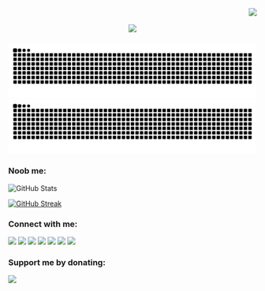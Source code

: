 <img align="right" src="https://visitor-badge.laobi.icu/badge?page_id=Sanju0910.Sanju0910">

<h2 align="center">
<a href="https://git.io/typing-svg">
<img src="https://readme-typing-svg.herokuapp.com?font=Fira+Code&weight=500&size=30&pause=1000&color=F70000&width=600&height=60&lines=Hey+There!%2C+%F0%9F%91%8B;Nice+to+meet+you....%F0%9F%98%87;Myself+Sreeshankar+%F0%9F%98%8C;From+Kerala%2C+India+%F0%9F%87%AE%F0%9F%87%B3%F0%9F%93%8D&center=true" />
</a>
</h2>

![GitHub Snake Light](https://raw.githubusercontent.com/sreeshankark/sreeshankark/output/github-contribution-grid-snake.svg#gh-light-mode-only)
![GitHub Snake Dark](https://raw.githubusercontent.com/sreeshankark/sreeshankark/output/github-contribution-grid-snake-dark.svg#gh-dark-mode-only)

<h3 align="left">
Noob me: 
</h3>

![GitHub Stats](https://github-readme-stats.vercel.app/api?username=sreeshankark&show_icons=true&count_private=true&theme=yeblu)

[![GitHub Streak](https://github-readme-streak-stats.herokuapp.com?user=sreeshankark&theme=soft-green)](https://git.io/streak-stats)

<h3 align="left">
Connect with me: 
</h3>
<p align="left">
<a href = "mailto: sreeshankar10202@gmail.com"><img src="https://img.shields.io/badge/-Gmail-c71610?style=for-the-badge&logo=gmail&logoColor=white&bgColor=red" target="_blank"></a> <a href = "https://instagram.com/_sk_sanju__" target="_blank"><img src="https://img.shields.io/badge/-Instagram-dd2a7b?style=for-the-badge&logo=instagram&logoColor=white" target="_blank"></a> <a href = "https://www.facebook.com/sreeshankar.k.1?mibextid=ZbWKwL" target="_blank"><img src="https://img.shields.io/badge/-Facebook-1778f2?style=for-the-badge&logo=facebook&logoColor=white" target="_blank"></a> <a href = "https://t.me/sksanju0910" target="_blank"><img src="https://img.shields.io/badge/-Telegram-229ed9?style=for-the-badge&logo=telegram&logoColor=white" target="_blank"></a> <a href = "https://forum.xda-developers.com/m/sreeshankar-k.12519707/" target="_blank"><img src="https://img.shields.io/badge/-XDA Developers-f59714?style=for-the-badge&logo=xdadevelopers&logoColor=white" target="_blank"></a> <a href = "https://stackoverflow.com/users/21006088/sreeshankar-k" target="_blank"><img src="https://img.shields.io/badge/-Stackoverflow-222426?style=for-the-badge&logo=stackoverflow&logoColor=#f48024" target="_blank"></a> <a href = "https://x.com/_sk_sanju__?t=2GE5K-GxIe0jJrlzhYeccA&s=09" target="_blank"><img src="https://img.shields.io/badge/-Twitter-08a0e9?style=for-the-badge&logo=x&logoColor=white" target="_blank"></a>
</p>
<h3 align="left">
Support me by donating:
</h3>
<p align="left">
<a href = "https://paypal.me/SreeshankarK" target="_blank"><img src="https://img.shields.io/badge/-Paypal-253b80?style=for-the-badge&logo=paypal&logoColor=white" target="_blank"></a>
</p>

















